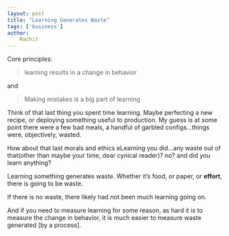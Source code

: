 ```yaml
---
layout: post
title: "Learning Generates Waste"
tags: ['business']
author: 
    Rachit 
---
```


Core principles:

> learning results in a change in behavior 

and 

> Making mistakes is a big part of learning 

Think of that last thing you spent time learning. Maybe perfecting a new recipe, or deploying something useful to production. My guess is at some point there were a few bad meals, a handful of garbled configs…things were, objectively, wasted. 

How about that last morals and ethics eLearning you did…any waste out of that(other than maybe your time, dear cynical reader)? no? and did you learn anything? 

Learning something generates waste. Whether it’s food, or paper, or **effort**, there is going to be waste. 

If there is no waste, there likely had not been much learning going on.

And if you need to measure learning for some reason, as hard it is to measure the change in behavior, it is much easier to measure waste generated [by a process]. 